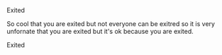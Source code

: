 
Exited

So cool that you are exited but not everyone can be exitred so it is very unfornate that you are exited but it's ok because you are exited.




Exited




